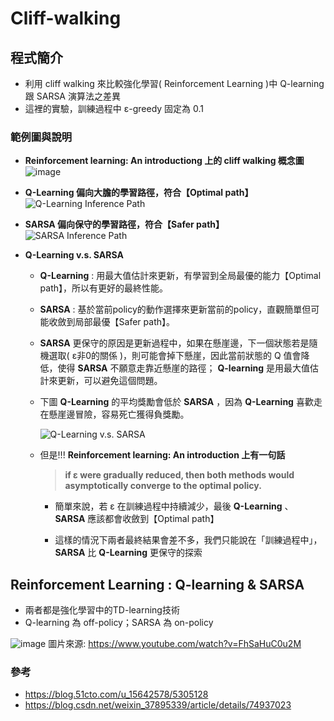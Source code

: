 # Cliff-walking
## 程式簡介
* 利用 cliff walking 來比較強化學習( Reinforcement Learning )中 Q-learning 跟 SARSA 演算法之差異
* 這裡的實驗，訓練過程中 ε-greedy 固定為 0.1

### 範例圖與說明
* **Reinforcement learning: An introductiong 上的 cliff walking 概念圖**  
![image](https://user-images.githubusercontent.com/93152909/210701183-d360d113-0a41-4dbc-88f7-6fa6fec7d8ac.png)

* **Q-Learning 偏向大膽的學習路徑，符合【Optimal path】**  
![Q-Learning Inference Path](https://user-images.githubusercontent.com/93152909/210696564-0e28d890-2a2e-44d0-8512-42402e5e8c37.png)

* **SARSA 偏向保守的學習路徑，符合【Safer path】**  
![SARSA Inference Path](https://user-images.githubusercontent.com/93152909/210696583-2e80dd5c-05c7-4c78-a298-f9ed6d819c53.png)

* **Q-Learning v.s.  SARSA**  
   * **Q-Learning** : 用最大值估計來更新，有學習到全局最優的能力【Optimal path】，所以有更好的最終性能。
    
   * **SARSA** : 基於當前policy的動作選擇來更新當前的policy，直觀簡單但可能收斂到局部最優【Safer path】。
   * **SARSA** 更保守的原因是更新過程中，如果在懸崖邊，下一個狀態若是隨機選取( ε非0的關係 )，則可能會掉下懸崖，因此當前狀態的 Q 值會降低，使得 **SARSA** 不願意走靠近懸崖的路徑； **Q-learning** 是用最大值估計來更新，可以避免這個問題。
   
   * 下圖 **Q-Learning** 的平均獎勵會低於 **SARSA** ，因為 **Q-Learning** 喜歡走在懸崖邊冒險，容易死亡獲得負獎勵。
      
      ![Q-Learning v.s. SARSA](https://user-images.githubusercontent.com/93152909/210696601-66d77a5b-ae65-4520-b365-2a5838dec590.png)
      
  * 但是!!! **Reinforcement learning: An introduction 上有一句話**
  
    > **if ε were gradually reduced, then both methods would asymptotically converge to the optimal policy.**
    
      * 簡單來說，若 ε 在訓練過程中持續減少，最後 **Q-Learning** 、 **SARSA** 應該都會收斂到【Optimal path】
      
      * 這樣的情況下兩者最終結果會差不多，我們只能說在「訓練過程中」，**SARSA** 比 **Q-Learning** 更保守的探索
      


## Reinforcement Learning : Q-learning & SARSA
* 兩者都是強化學習中的TD-learning技術
* Q-learning 為 off-policy；SARSA 為 on-policy

![image](https://user-images.githubusercontent.com/93152909/210693355-dd3889ea-b8a3-4721-814b-d408699e5983.png)
圖片來源: https://www.youtube.com/watch?v=FhSaHuC0u2M

### 參考
* https://blog.51cto.com/u_15642578/5305128
* https://blog.csdn.net/weixin_37895339/article/details/74937023
